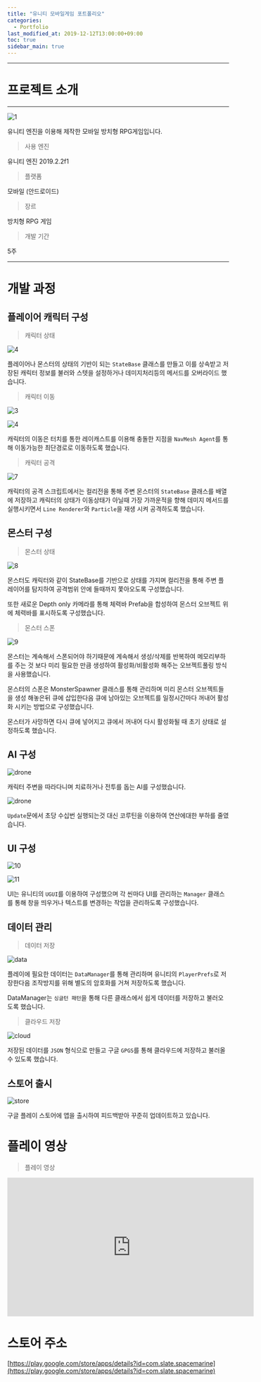 ```yaml
---
title: "유니티 모바일게임 포트폴리오"
categories: 
  - Portfolio
last_modified_at: 2019-12-12T13:00:00+09:00
toc: true
sidebar_main: true
---
```



***

# 프로젝트 소개

***

![1](https://github.com/lesslate/lesslate.github.io/blob/master/assets/img/Portfolio/marine/intro.png?raw=true)

유니티 엔진을 이용해 제작한 모바일 방치형 RPG게임입니다. 

> 사용 엔진

유니티 엔진 2019.2.2f1

> 플랫폼

모바일 (안드로이드)

> 장르 

방치형 RPG 게임

> 개발 기간

5주

***


# 개발 과정

## 플레이어 캐릭터 구성

> 캐릭터 상태

![4](https://github.com/lesslate/lesslate.github.io/blob/master/assets/img/Portfolio/marine/4.png?raw=true)

플레이어나 몬스터의 상태의 기반이 되는 `StateBase` 클래스를 만들고 이를 상속받고 저장된 캐릭터 정보를 불러와 스텟을 설정하거나 데미지처리등의 메서드를 오버라이드 했습니다. 


> 캐릭터 이동

![3](https://github.com/lesslate/lesslate.github.io/blob/master/assets/img/Portfolio/marine/3.png?raw=true)

![4](https://github.com/lesslate/lesslate.github.io/blob/master/assets/img/Portfolio/marine/6.png?raw=true)

캐릭터의 이동은 터치를 통한 레이캐스트를 이용해 충돌한 지점을 `NavMesh Agent`를 통해 이동가능한 최단경로로 이동하도록 했습니다.

> 캐릭터 공격

![7](https://github.com/lesslate/lesslate.github.io/blob/master/assets/img/Portfolio/marine/7.png?raw=true)

캐릭터의 공격 스크립트에서는 컬리전을 통해 주변 몬스터의 `StateBase` 클래스를 배열에 저장하고 캐릭터의 상태가 이동상태가 아닐때 가장 가까운적을 향해 데미지 메서드를 실행시키면서 `Line Renderer`와 `Particle`을 재생 시켜 공격하도록 했습니다.

## 몬스터 구성

> 몬스터 상태

![8](https://github.com/lesslate/lesslate.github.io/blob/master/assets/img/Portfolio/marine/8.png?raw=true)

몬스터도 캐릭터와 같이 StateBase를 기반으로 상태를 가지며 컬리전을 통해 주변 플레이어를 탐지하여 공격범위 안에 들때까지 쫓아오도록 구성했습니다. 

또한 새로운 Depth only 카메라를 통해 체력바 Prefab을 합성하여 몬스터 오브젝트 위에 체력바를 표시하도록 구성했습니다.


> 몬스터 스폰

![9](https://github.com/lesslate/lesslate.github.io/blob/master/assets/img/Portfolio/marine/9.png?raw=true)

몬스터는 계속해서 스폰되어야 하기때문에 계속해서 생성/삭제를 반복하여 메모리부하를 주는 것 보다 미리 필요한 만큼 생성하여 활성화/비활성화 해주는 오브젝트풀링 방식을 사용했습니다. 

몬스터의 스폰은 MonsterSpawner 클래스를 통해 관리하며
미리 몬스터 오브젝트들을 생성 해놓은뒤 큐에 삽입한다음 큐에 남아있는 오브젝트를 일정시간마다 꺼내어 활성화 시키는 방법으로 구성했습니다.

몬스터가 사망하면 다시 큐에 넣어지고 큐에서 꺼내어 다시 활성화될 때 초기 상태로 설정하도록 했습니다. 


## AI 구성

![drone](https://github.com/lesslate/lesslate.github.io/blob/master/assets/img/Portfolio/marine/drone2.png?raw=true)

캐릭터 주변을 따라다니며 치료하거나 전투를 돕는 AI를 구성했습니다.

![drone](https://github.com/lesslate/lesslate.github.io/blob/master/assets/img/Portfolio/marine/drone.png?raw=true)

`Update`문에서 초당 수십번 실행되는것 대신 코루틴을 이용하여 연산에대한 부하를 줄였습니다.


## UI 구성

![10](https://github.com/lesslate/lesslate.github.io/blob/master/assets/img/Portfolio/marine/10.png?raw=true)


![11](https://github.com/lesslate/lesslate.github.io/blob/master/assets/img/Portfolio/marine/mainui.png?raw=true)

UI는 유니티의 `UGUI`를 이용하여 구성했으며 각 씬마다 UI를 관리하는 `Manager` 클래스를 통해 창을 띄우거나 텍스트를 변경하는 작업을 관리하도록 구성했습니다.


## 데이터 관리

> 데이터 저장

![data](https://github.com/lesslate/lesslate.github.io/blob/master/assets/img/Portfolio/marine/prefs.png?raw=true)

플레이에 필요한 데이터는 `DataManager`를 통해 관리하며 유니티의 `PlayerPrefs`로 저장한다음 조작방지를 위해 별도의 암호화를 거쳐 저장하도록 했습니다. 

DataManager는 `싱글턴 패턴`을 통해 다른 클래스에서 쉽게 데이터를 저장하고 불러오도록 했습니다.


> 클라우드 저장

![cloud](https://github.com/lesslate/lesslate.github.io/blob/master/assets/img/Portfolio/marine/cloud.png?raw=true)

저장된 데이터를 `JSON` 형식으로 만들고 구글 `GPGS`를 통해 클라우드에 저장하고 불러올 수 있도록 했습니다.

## 스토어 출시

![store](https://github.com/lesslate/lesslate.github.io/blob/master/assets/img/Portfolio/marine/store.png?raw=true)

구글 플레이 스토어에 앱을 출시하여 피드백받아 꾸준히 업데이트하고 있습니다.


# 플레이 영상


> 플레이 영상

<iframe width="560" height="315" src="https://www.youtube.com/embed/S9aZafWj1aw" frameborder="0" allow="accelerometer; autoplay; encrypted-media; gyroscope; picture-in-picture" allowfullscreen></iframe>

# 스토어 주소

[https://play.google.com/store/apps/details?id=com.slate.spacemarine](https://play.google.com/store/apps/details?id=com.slate.spacemarine)